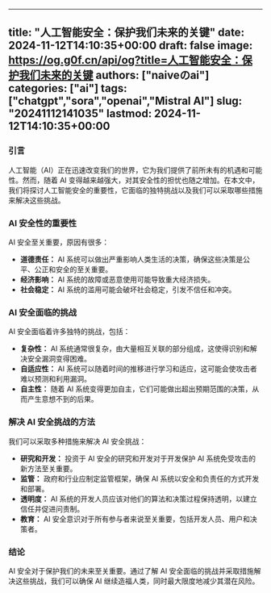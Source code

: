 
---
title: "人工智能安全：保护我们未来的关键"
date: 2024-11-12T14:10:35+00:00
draft: false
image: https://og.g0f.cn/api/og?title=人工智能安全：保护我们未来的关键
authors: ["naiveのai"]
categories: ["ai"]
tags: ["chatgpt","sora","openai","Mistral AI"]
slug: "20241112141035"
lastmod: 2024-11-12T14:10:35+00:00
---
### 引言

人工智能（AI）正在迅速改变我们的世界，它为我们提供了前所未有的机遇和可能性。然而，随着 AI 变得越来越强大，对其安全性的担忧也随之增加。在本文中，我们将探讨人工智能安全的重要性，它面临的独特挑战以及我们可以采取哪些措施来解决这些挑战。

### AI 安全性的重要性

AI 安全至关重要，原因有很多：

- **道德责任：** AI 系统可以做出严重影响人类生活的决策，确保这些决策是公平、公正和安全的至关重要。
- **经济影响：** AI 系统的故障或恶意使用可能导致重大经济损失。
- **社会稳定：** AI 系统的滥用可能会破坏社会稳定，引发不信任和冲突。

### AI 安全面临的挑战

AI 安全面临着许多独特的挑战，包括：

- **复杂性：** AI 系统通常很复杂，由大量相互关联的部分组成，这使得识别和解决安全漏洞变得困难。
- **自适应性：** AI 系统可以随着时间的推移进行学习和适应，这可能会使攻击者难以预测和利用漏洞。
- **自主性：** 随着 AI 系统变得更加自主，它们可能做出超出预期范围的决策，从而产生意想不到的后果。

### 解决 AI 安全挑战的方法

我们可以采取多种措施来解决 AI 安全挑战：

- **研究和开发：** 投资于 AI 安全的研究和开发对于开发保护 AI 系统免受攻击的新方法至关重要。
- **监管：** 政府和行业应制定监管框架，确保 AI 系统以安全和负责任的方式开发和部署。
- **透明度：** AI 系统的开发人员应该对他们的算法和决策过程保持透明，以建立信任并促进问责制。
- **教育：** AI 安全意识对于所有参与者来说至关重要，包括开发人员、用户和决策者。

### 结论

AI 安全对于保护我们的未来至关重要。通过了解 AI 安全面临的挑战并采取措施解决这些挑战，我们可以确保 AI 继续造福人类，同时最大限度地减少其潜在风险。